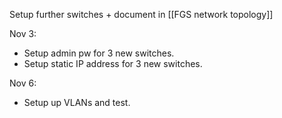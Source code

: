Setup further switches + document in [[FGS network topology]]

Nov 3:

- Setup admin pw for 3 new switches.
- Setup static IP address for 3 new switches.
  
Nov 6:

- Setup up VLANs and test.
